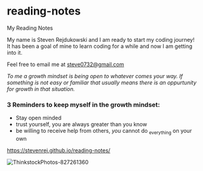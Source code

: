 # reading-notes
My Reading Notes

My name is Steven Rejdukowski and I am ready to start my coding journey! It has been a goal of mine to learn coding for a while and now I am getting into it.

Feel free to email me at steve0732@gmail.com

*To me a growth mindset is being open to whatever comes your way. If something is not easy or familiar that usually means there is an oppurtunity for growth in that situation.*

### **3 Reminders to keep myself in the growth mindset:**
- Stay open minded
- trust yourself, you are always greater than you know
- be willing to receive help from others, *you* cannot do <sub>everything</sub> on your own

[https://stevenrej.github.io/reading-notes/ 
](url)


![ThinkstockPhotos-827261360](https://user-images.githubusercontent.com/112358229/187275506-1ce8fa6c-c426-4ee6-a7ed-0bf8d6eab1ce.jpeg)
